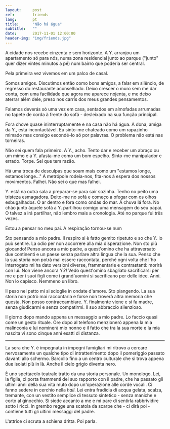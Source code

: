 ```yaml
---
layout:     post
ref:		friends
lang: 		pt
title:      "Não há água"
subtitle:   ""
date:       2017-11-01 12:00:00
header-img: "img/friends.jpg"
---
```


A cidade nos recebe cinzenta e sem horizonte. A Y. arranjou um apartamento só para nós, numa zona residencial junto ao parque ("junto" quer dizer vintes minutos a pé) num bairro que poderia ser central.

Pela primeira vez vivemos em um palco de casal.

Somos amigos. Discutimos então como bons amigos, a falar em silêncio, de regresso do restaurante aconselhado. Deixo crescer o muro sem me dar conta, com uma facilidade que agora me aparece nojenta, e me deixo aterrar além dele, preso nos carrís dos meus grandes pensamentos.

Falamos deverás só uma vez em casa, sentados em almofadas arrumadas no tapete de corda à frente do sofá - desleixado na sua função principal.

Fora chove quase ininterruptamente e na casa não há água. A dona, amiga da Y., está incontactável. Eu sinto-me chateado como um rapazinho mimado mas consigo escondé-lo só por palavras. O problema não está nas torneiras.

Não sei quem fala primeiro. A Y., acho. Tento dar e receber um abraço ou um mimo e a Y. afasta-me como um bom espelho. Sinto-me manipulador e errado. Torpe. Sei que tem razão.

Há uma troca de desculpas que soam mais como um "estamos longe, estamos longe..." A metrópole rodeia-nos, fita-nos à espera dos nossos movimentos. Falhei. Não sei o que mas falhei.

Y. está na outra sala a preparar-se para sair sozinha. Tenho no peito uma tristeza esmagadora. Deito-me no sofá e começo a ofegar com os olhos esbugalhados. O ar dentro e fora como ondas do mar. A chuva lá fora. No chão junto àquele sofá a Y. partilhou comigo uma mensagem do seu papai. O talvez a irá partilhar, não lembro mais a cronologia. Até no parque fui três vezes.

Estou a pensar no meu pai. A respiração tornou-se num 

Sto pensando a mio padre. Il respiro si è fatto gemito ripetuto e so che Y. lo può sentire. La odio per non accorrere alla mia disperazione. Non sto più giocando! Penso ancora a mio padre, a quest'omino che ha attraversato due continenti e un paese senza parlare altra lingua che la sua. Penso che la sua storia non potrà mai essere raccontata, perché ogni volta che l'ho interrogato mi ha dato versioni diverse, frammentarie e contrastanti: morirà con lui. Non viene ancora Y.?! Vedo quest'omino sbagliato sacrificarsi per me e per i suoi figli come i grand'uomini si sacrificano per delle idee. Anni. Non lo capisco. Nemmeno un libro.

Il peso nel petto mi si scioglie in ondate d'amore. Sto piangendo. La sua storia non potrò mai raccontarla e forse non troverà altra memoria che questa. Non posso contraccambiare. Y. finalmente viene e si fa madre, senza giudicarmi e senza compatirmi. Il suo abbraccio silenzioso.

Il giorno dopo mando appena un messaggio a mio padre. Lo faccio quasi come un gesto rituale. Ore dopo al telefono menzionerò appena la mia malinconia e lui nominerà mio nonno e il fatto che tra la sua morte e la mia nascita vi sono cinque anni esatti di distanza.

---

La sera che Y. è impegnata in impegni famigliari mi ritrovo a cercare nervosamente un qualche tipo di intrattenimento dopo il pomeriggio passato davanti allo schermo. Barcollo fino a un centro culturale che si trova appena due isolati più in là. Anche il cielo grigio diventa nero.

È uno spettacolo teatrale tratto da una storia personale. Un monologo. Lei, la figlia, ci porta frammenti del suo rapporto con il padre, che ha passato gli ultimi anni della sua vita muto dopo un'operazione alle corde vocali. Ci fanno sedere in cerchio nella *hall*. Lei entra fradicia di acqua gelata, scalza, tremante, con un vestito semplice di tessuto sintetico - senza maniche e corto al ginocchio. Si siede accanto a me e mi pare di sentirla rabbrividire sotto i ricci. In grembo regge una scatola da scarpe che - ci dirà poi - contiene tutti gli ultimi messaggi del padre.

L'attrice ci scruta a schiena dritta. Poi parla.
